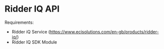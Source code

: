<h1>Ridder IQ API</h1>

Requirements:
* Ridder iQ Service (<https://www.ecisolutions.com/en-gb/products/ridder-iq/>)
* Ridder IQ SDK Module
